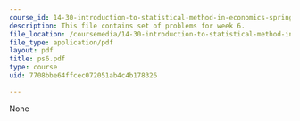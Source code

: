 ```yaml
---
course_id: 14-30-introduction-to-statistical-method-in-economics-spring-2006
description: This file contains set of problems for week 6.
file_location: /coursemedia/14-30-introduction-to-statistical-method-in-economics-spring-2006/7708bbe64ffcec072051ab4c4b178326_ps6.pdf
file_type: application/pdf
layout: pdf
title: ps6.pdf
type: course
uid: 7708bbe64ffcec072051ab4c4b178326

---
```

None